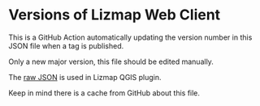 # Versions of Lizmap Web Client

This is a GitHub Action automatically updating the version number in this JSON file when a tag is published.

Only a new major version, this file should be edited manually.

The [raw JSON](https://raw.githubusercontent.com/3liz/lizmap-web-client/versions/versions.json) is used in Lizmap QGIS plugin.

Keep in mind there is a cache from GitHub about this file.
